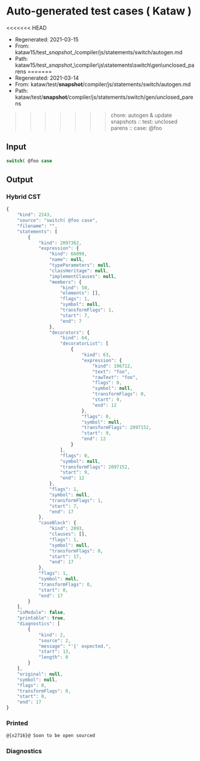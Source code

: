 # Auto-generated test cases ( Kataw )
<<<<<<< HEAD
- Regenerated: 2021-03-15
- From: kataw15/test\__snapshot__/compiler/js/statements/switch/autogen.md
- Path: kataw15/test\__snapshot__\compiler\js\statements\switch\gen\unclosed_parens
=======
- Regenerated: 2021-03-14
- From: kataw/test/__snapshot__/compiler/js/statements/switch/autogen.md
- Path: kataw/test/__snapshot__/compiler/js/statements/switch/gen/unclosed_parens
>>>>>>> chore: autogen & update snapshots
> :: test: unclosed parens
> :: case: @foo
## Input

`````js
switch( @foo case
`````

## Output

### Hybrid CST

```javascript
{
    "kind": 2243,
    "source": "switch( @foo case",
    "filename": "",
    "statements": [
        {
            "kind": 2097362,
            "expression": {
                "kind": 66099,
                "name": null,
                "typeParameters": null,
                "classHeritage": null,
                "implementClauses": null,
                "members": {
                    "kind": 50,
                    "elements": [],
                    "flags": 1,
                    "symbol": null,
                    "transformFlags": 1,
                    "start": 7,
                    "end": 7
                },
                "decorators": {
                    "kind": 64,
                    "decoratorList": [
                        {
                            "kind": 63,
                            "expression": {
                                "kind": 196712,
                                "text": "foo",
                                "rawText": "foo",
                                "flags": 0,
                                "symbol": null,
                                "transformFlags": 0,
                                "start": 9,
                                "end": 12
                            },
                            "flags": 0,
                            "symbol": null,
                            "transformFlags": 2097152,
                            "start": 9,
                            "end": 12
                        }
                    ],
                    "flags": 0,
                    "symbol": null,
                    "transformFlags": 2097152,
                    "start": 9,
                    "end": 12
                },
                "flags": 1,
                "symbol": null,
                "transformFlags": 1,
                "start": 7,
                "end": 17
            },
            "caseBlock": {
                "kind": 2093,
                "clauses": [],
                "flags": 1,
                "symbol": null,
                "transformFlags": 0,
                "start": 17,
                "end": 17
            },
            "flags": 1,
            "symbol": null,
            "transformFlags": 0,
            "start": 0,
            "end": 17
        }
    ],
    "isModule": false,
    "printable": true,
    "diagnostics": [
        {
            "kind": 2,
            "source": 2,
            "message": "'{' expected.",
            "start": 13,
            "length": 0
        }
    ],
    "original": null,
    "symbol": null,
    "flags": 0,
    "transformFlags": 0,
    "start": 0,
    "end": 17
}
```

### Printed

```javascript
@{x2716}@ Soon to be open sourced
```

### Diagnostics

```javascript

```


